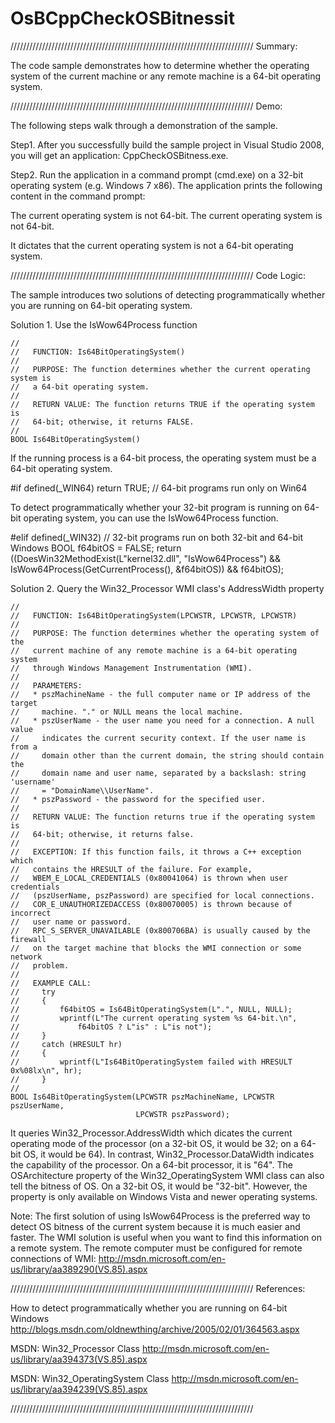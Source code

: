 # OsBCppCheckOSBitnessit

/////////////////////////////////////////////////////////////////////////////
Summary:

The code sample demonstrates how to determine whether the operating system of
the current machine or any remote machine is a 64-bit operating system.


/////////////////////////////////////////////////////////////////////////////
Demo:

The following steps walk through a demonstration of the sample.

Step1. After you successfully build the sample project in Visual Studio 2008,
you will get an application: CppCheckOSBitness.exe.

Step2. Run the application in a command prompt (cmd.exe) on a 32-bit
operating system (e.g. Windows 7 x86). The application prints the following
content in the command prompt:

  The current operating system is not 64-bit.
  The current operating system is not 64-bit.

It dictates that the current operating system is not a 64-bit operating
system.


/////////////////////////////////////////////////////////////////////////////
Code Logic:

The sample introduces two solutions of detecting programmatically whether you
are running on 64-bit operating system.

Solution 1. Use the IsWow64Process function

    //
    //   FUNCTION: Is64BitOperatingSystem()
    //
    //   PURPOSE: The function determines whether the current operating system is
    //   a 64-bit operating system.
    //
    //   RETURN VALUE: The function returns TRUE if the operating system is
    //   64-bit; otherwise, it returns FALSE.
    //
    BOOL Is64BitOperatingSystem()

If the running process is a 64-bit process, the operating system must be a
64-bit operating system.

#if defined(_WIN64)
    return TRUE;   // 64-bit programs run only on Win64

To detect programmatically whether your 32-bit program is running on 64-bit
operating system, you can use the IsWow64Process function.

#elif defined(_WIN32)
    // 32-bit programs run on both 32-bit and 64-bit Windows
    BOOL f64bitOS = FALSE;
    return ((DoesWin32MethodExist(L"kernel32.dll", "IsWow64Process") &&
        IsWow64Process(GetCurrentProcess(), &f64bitOS)) && f64bitOS);

Solution 2. Query the Win32_Processor WMI class's AddressWidth property

    //
    //   FUNCTION: Is64BitOperatingSystem(LPCWSTR, LPCWSTR, LPCWSTR)
    //
    //   PURPOSE: The function determines whether the operating system of the
    //   current machine of any remote machine is a 64-bit operating system
    //   through Windows Management Instrumentation (WMI).
    //
    //   PARAMETERS:
    //   * pszMachineName - the full computer name or IP address of the target
    //     machine. "." or NULL means the local machine.
    //   * pszUserName - the user name you need for a connection. A null value
    //     indicates the current security context. If the user name is from a
    //     domain other than the current domain, the string should contain the
    //     domain name and user name, separated by a backslash: string 'username'
    //     = "DomainName\\UserName".
    //   * pszPassword - the password for the specified user.
    //
    //   RETURN VALUE: The function returns true if the operating system is
    //   64-bit; otherwise, it returns false.
    //
    //   EXCEPTION: If this function fails, it throws a C++ exception which
    //   contains the HRESULT of the failure. For example,
    //   WBEM_E_LOCAL_CREDENTIALS (0x80041064) is thrown when user credentials
    //   (pszUserName, pszPassword) are specified for local connections.
    //   COR_E_UNAUTHORIZEDACCESS (0x80070005) is thrown because of incorrect
    //   user name or password.
    //   RPC_S_SERVER_UNAVAILABLE (0x800706BA) is usually caused by the firewall
    //   on the target machine that blocks the WMI connection or some network
    //   problem.
    //
    //   EXAMPLE CALL:
    //     try
    //     {
    //         f64bitOS = Is64BitOperatingSystem(L".", NULL, NULL);
    //         wprintf(L"The current operating system %s 64-bit.\n",
    //             f64bitOS ? L"is" : L"is not");
    //     }
    //     catch (HRESULT hr)
    //     {
    //         wprintf(L"Is64BitOperatingSystem failed with HRESULT 0x%08lx\n", hr);
    //     }
    //
    BOOL Is64BitOperatingSystem(LPCWSTR pszMachineName, LPCWSTR pszUserName,
                                LPCWSTR pszPassword);

It queries Win32_Processor.AddressWidth which dicates the current operating
mode of the processor (on a 32-bit OS, it would be 32; on a 64-bit OS, it
would be 64). In contrast, Win32_Processor.DataWidth indicates the capability
of the processor. On a 64-bit processor, it is "64". The OSArchitecture
property of the Win32_OperatingSystem WMI class can also tell the bitness of
OS. On a 32-bit OS, it would be "32-bit". However, the property is only
available on Windows Vista and newer operating systems.

Note: The first solution of using IsWow64Process is the preferred way to
detect OS bitness of the current system because it is much easier and faster.
The WMI solution is useful when you want to find this information on a remote
system. The remote computer must be configured for remote connections of WMI:
http://msdn.microsoft.com/en-us/library/aa389290(VS.85).aspx


/////////////////////////////////////////////////////////////////////////////
References:

How to detect programmatically whether you are running on 64-bit Windows
http://blogs.msdn.com/oldnewthing/archive/2005/02/01/364563.aspx

MSDN: Win32_Processor Class
http://msdn.microsoft.com/en-us/library/aa394373(VS.85).aspx

MSDN: Win32_OperatingSystem Class
http://msdn.microsoft.com/en-us/library/aa394239(VS.85).aspx


/////////////////////////////////////////////////////////////////////////////